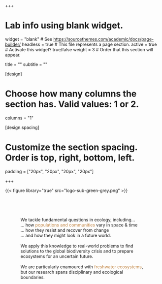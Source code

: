 +++
# Lab info using blank widget.
widget = "blank"  # See https://sourcethemes.com/academic/docs/page-builder/
headless = true  # This file represents a page section.
active = true  # Activate this widget? true/false
weight = 3  # Order that this section will appear.

title = ""
subtitle = ""

[design]
  # Choose how many columns the section has. Valid values: 1 or 2.
  columns = "1"

[design.spacing]
  # Customize the section spacing. Order is top, right, bottom, left.
  padding = ["20px", "20px", "20px", "20px"]
  
+++

<div class="container">
  <div class="row">
<div class="col-12 col-lg-4">

{{< figure library="true" src="logo-sub-green-grey.png" >}}

</div>


<div class="col-12 col-lg-8" style="padding:50px;"> 


We tackle fundamental questions in ecology, including...
<br>
... how <span style="color:#C28542">populations and communities</span> vary in space & time
<br>
... how they resist and recover from change
<br>
... and how they might look in a future world. 
<br>
<br>
We apply this knowledge to real-world problems to find solutions to the global biodiversity crisis and to prepare ecosystems for an uncertain future. 
<br>
<br>
We are particularly enamoured with <span style="color:#C28542">freshwater ecosystems</span>, but our research spans disciplinary and ecological boundaries. 

</div>
</div>
</div>


<!-- <span style="color:#285F75"><font size="20"><b>Tonkin </b>Lab</font></span> -->

<!-- <span style="color:#C28542"><font size="12">Population & Community Ecology</font></span> -->


